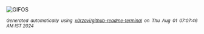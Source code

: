 <div align="justify">
<picture>
    <source media="(prefers-color-scheme: dark)" srcset="https://i.ibb.co/p3Sh7R7/output-gif.gif">
    <source media="(prefers-color-scheme: light)" srcset="https://i.ibb.co/p3Sh7R7/output-gif.gif">
    <img alt="GIFOS" src="https://i.ibb.co/p3Sh7R7/output-gif.gif">
</picture>

<sub><i>Generated automatically using [x0rzavi/github-readme-terminal](https://github.com/x0rzavi/github-readme-terminal) on Thu Aug 01 07:07:46 AM IST 2024</i></sub>

<!-- <details>
<summary>More details</summary>

</details> -->
</div>

<!-- Image deletion URL: https://ibb.co/hKSY6Z6/a673128dd14674babb817f13055d4615 -->
